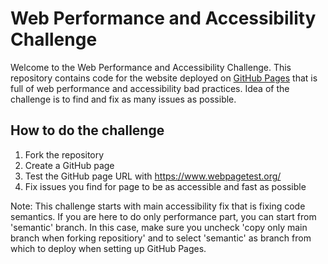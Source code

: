 # Web Performance and Accessibility Challenge

Welcome to the Web Performance and Accessibility Challenge.
This repository contains code for the website deployed on [GitHub Pages](https://netcentric.github.io/web-performance-challenge) that is full of web performance and accessibility bad practices.
Idea of the challenge is to find and fix as many issues as possible.

## How to do the challenge

1. Fork the repository
2. Create a GitHub page
3. Test the GitHub page URL with https://www.webpagetest.org/
4. Fix issues you find for page to be as accessible and fast as possible

Note: This challenge starts with main accessibility fix that is fixing code semantics. If you are here to do only performance part, you can start from 'semantic' branch. In this case, make sure you uncheck 'copy only main branch when forking repositiory' and to select 'semantic' as branch from which to deploy when setting up GitHub Pages.